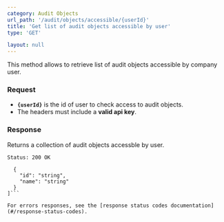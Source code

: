 ```yaml
---
category: Audit Objects
url_path: '/audit/objects/accessible/{userId}'
title: 'Get list of audit objects accessible by user'
type: 'GET'

layout: null
---
```


This method allows to retrieve list of audit objects accessible by company user.

### Request

* **`{userId}`** is the id of user to check access to audit objects.
* The headers must include a **valid api key**.

### Response

Returns a collection of audit objects accessble by user.

```Status: 200 OK```
```[
  {
    "id": "string",
    "name": "string"
  }
]```

For errors responses, see the [response status codes documentation](#/response-status-codes).
